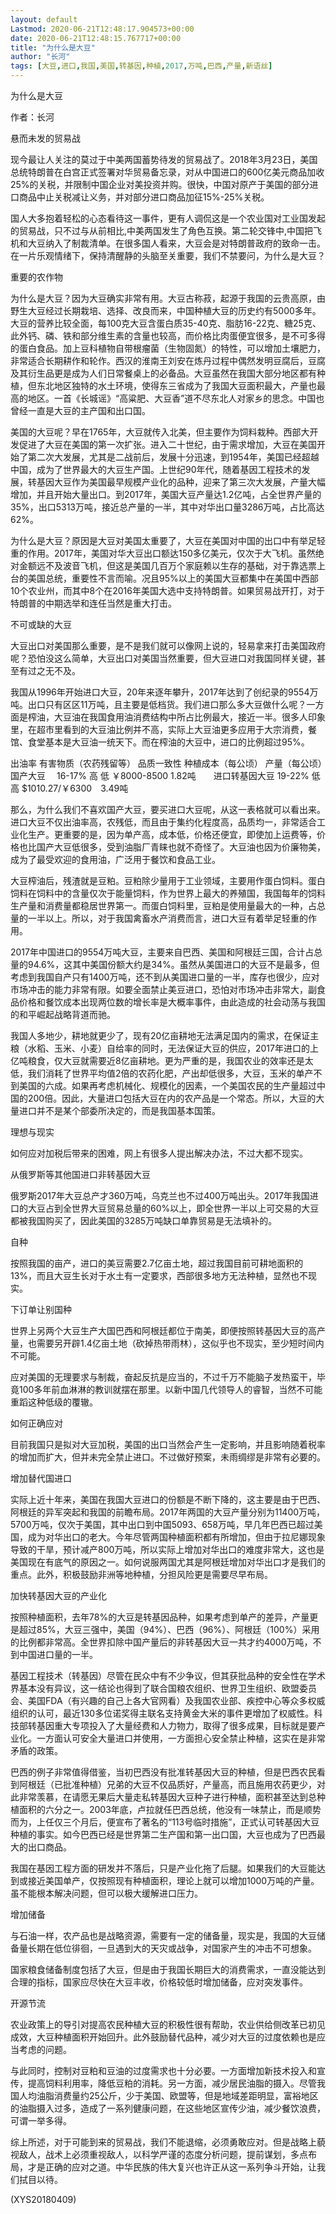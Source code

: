 ```yaml
---
layout: default
Lastmod: 2020-06-21T12:48:17.904573+00:00
date: 2020-06-21T12:48:15.767717+00:00
title: "为什么是大豆"
author: "长河"
tags: [大豆,进口,我国,美国,转基因,种植,2017,万吨,巴西,产量,新语丝]
---
```


为什么是大豆

作者：长河

悬而未发的贸易战

现今最让人关注的莫过于中美两国蓄势待发的贸易战了。2018年3月23日，美国总统特朗普在白宫正式签署对华贸易备忘录，对从中国进口的600亿美元商品加收25%的关税，并限制中国企业对美投资并购。很快，中国对原产于美国的部分进口商品中止关税减让义务，并对部分进口商品加征15%-25%关税。

国人大多抱着轻松的心态看待这一事件，更有人调侃这是一个农业国对工业国发起的贸易战，只不过与从前相比,中美两国发生了角色互换。第二轮交锋中,中国把飞机和大豆纳入了制裁清单。在很多国人看来，大豆会是对特朗普政府的致命一击。在一片乐观情绪下，保持清醒静的头脑至关重要，我们不禁要问，为什么是大豆？

重要的农作物

为什么是大豆？因为大豆确实非常有用。大豆古称菽，起源于我国的云贵高原，由野生大豆经过长期栽培、选择、改良而来，中国种植大豆的历史约有5000多年。大豆的营养比较全面，每100克大豆含蛋白质35-40克、脂肪16-22克、糖25克、此外钙、磷、铁和部分维生素的含量也较高，而价格比肉蛋便宜很多，是不可多得的蛋白食品。加上豆科植物自带根瘤菌（生物固氮）的特性，可以增加土壤肥力，非常适合长期耕作和轮作。西汉的淮南王刘安在炼丹过程中偶然发明豆腐后，豆腐及其衍生品更是成为人们日常餐桌上的必备品。大豆虽然在我国大部分地区都有种植，但东北地区独特的水土环境，使得东三省成为了我国大豆面积最大，产量也最高的地区。一首《长城谣》“高粱肥、大豆香”道不尽东北人对家乡的思念。中国也曾经一直是大豆的主产国和出口国。

美国的大豆呢？早在1765年，大豆就传入北美，但主要作为饲料栽种。西部大开发促进了大豆在美国的第一次扩张。进入二十世纪，由于需求增加，大豆在美国开始了第二次大发展，尤其是二战前后，发展十分迅速，到1954年，美国已经超越中国，成为了世界最大的大豆生产国。上世纪90年代，随着基因工程技术的发展，转基因大豆作为美国最早规模产业化的品种，迎来了第三次大发展，产量大幅增加，并且开始大量出口。到2017年，美国大豆产量达1.2亿吨，占全世界产量的35%，出口5313万吨，接近总产量的一半，其中对华出口量3286万吨，占比高达62%。

为什么是大豆？原因是大豆对美国太重要了，大豆在美国对中国的出口中有举足轻重的作用。2017年，美国对华大豆出口额达150多亿美元，仅次于大飞机。虽然绝对金额远不及波音飞机，但这是美国几百万个家庭赖以生存的基础，对于靠选票上台的美国总统，重要性不言而喻。况且95%以上的美国大豆都集中在美国中西部10个农业州，而其中8个在2016年美国大选中支持特朗普。如果贸易战开打，对于特朗普的中期选举和连任当然是重大打击。

不可或缺的大豆

大豆出口对美国那么重要，是不是我们就可以像网上说的，轻易拿来打击美国政府呢？恐怕没这么简单，大豆出口对美国当然重要，但大豆进口对我国同样关键，甚至有过之无不及。

我国从1996年开始进口大豆，20年来逐年攀升，2017年达到了创纪录的9554万吨。出口只有区区11万吨，且主要是低档货。我们进口那么多大豆做什么呢？一方面是榨油，大豆油在我国食用油消费结构中所占比例最大，接近一半。很多人印象里，在超市里看到的大豆油比例并不高，实际上大豆油更多应用于大宗消费，餐馆、食堂基本是大豆油一统天下。而在榨油的大豆中，进口的比例超过95%。

出油率	有害物质（农药残留等）	品质一致性	种植成本（每公顷）	产量（每公顷）　　国产大豆　	16-17%	高	低	￥8000-8500	1.82吨　　进口转基因大豆	19-22%	低	高	$1010.27/￥6300　3.49吨

那么，为什么我们不喜欢国产大豆，要买进口大豆呢，从这一表格就可以看出来。进口大豆不仅出油率高，农残低，而且由于集约化程度高，品质均一，非常适合工业化生产。更重要的是，因为单产高，成本低，价格还便宜，即使加上运费等，价格也比国产大豆低很多，受到油脂厂青睐也就不奇怪了。大豆油也因为价廉物美，成为了最受欢迎的食用油，广泛用于餐饮和食品工业。

大豆榨油后，残渣就是豆粕。豆粕除少量用于工业领域，主要用作蛋白饲料。蛋白饲料在饲料中的含量仅次于能量饲料，作为世界上最大的养殖国，我国每年的饲料生产量和消费量都稳居世界第一。而蛋白饲料里，豆粕是使用量最大的一种，占总量的一半以上。所以，对于我国禽畜水产消费而言，进口大豆有着举足轻重的作用。

2017年中国进口的9554万吨大豆，主要来自巴西、美国和阿根廷三国，合计占总量的94.6%，这其中美国份额大约是34%。虽然从美国进口的大豆不是最多，但考虑到我国自产只有1400万吨，还不到从美国进口量的一半，库存也很少，应对市场冲击的能力非常有限。如要全面禁止美豆进口，恐怕对市场冲击非常大，副食品价格和餐饮成本出现两位数的增长率是大概率事件，由此造成的社会动荡与我国的和平崛起战略背道而驰。

我国人多地少，耕地就更少了，现有20亿亩耕地无法满足国内的需求，在保证主粮（水稻、玉米、小麦）自给率的同时，无法保证大豆的供应，2017年进口的上亿吨粮食，仅大豆就需要近8亿亩耕地。更为严重的是，我国农业的效率还是太低，我们消耗了世界平均值2倍的农药化肥，产出却低很多，大豆，玉米的单产不到美国的六成。如果再考虑机械化、规模化的因素，一个美国农民的生产量超过中国的200倍。因此，大量进口包括大豆在内的农产品是一个常态。所以，大豆的大量进口并不是某个部委所决定的，而是我国基本国策。

理想与现实

如何应对加税后带来的困难，网上有很多人提出解决办法，不过大都不现实。

从俄罗斯等其他国进口非转基因大豆

俄罗斯2017年大豆总产才360万吨，乌克兰也不过400万吨出头。2017年我国进口的大豆占到全世界大豆贸易总量的60%以上，即全世界一半以上可交易的大豆都被我国购买了，因此美国的3285万吨缺口单靠贸易是无法填补的。

自种

按照我国的亩产，进口的美豆需要2.7亿亩土地，超过我国目前可耕地面积的13%，而且大豆生长对于水土有一定要求，西部很多地方无法种植，显然也不现实。

下订单让别国种

世界上另两个大豆生产大国巴西和阿根廷都位于南美，即便按照转基因大豆的高产量，也需要另开辟1.4亿亩土地（砍掉热带雨林），这似乎也不现实，至少短时间内不可能。

应对美国的无理要求与制裁，奋起反抗是应当的，不过千万不能脑子发热蛮干，毕竟100多年前血淋淋的教训就摆在那里。以新中国几代领导人的睿智，当然不可能重蹈这种低级的覆辙。

如何正确应对

目前我国只是拟对大豆加税，美国的出口当然会产生一定影响，并且影响随着税率的增加而扩大，但并未完全禁止进口。不过做好预案，未雨绸缪是非常有必要的。

增加替代国进口

实际上近十年来，美国在我国大豆进口的份额是不断下降的，这主要是由于巴西、阿根廷的异军突起和我国的前瞻布局。2017年两国的大豆产量分别为11400万吨，5700万吨，仅次于美国，其中出口到中国5093、658万吨，早几年巴西已超过美国，成为对华出口的老大。今年尽管两国种植面积都有所增加，但由于拉尼娜现象导致的干旱，预计减产800万吨，所以实际上增加对华出口的难度非常大，这也是美国现在有底气的原因之一。如何说服两国尤其是阿根廷增加对华出口才是我们的重点。此外，积极鼓励非洲等地种植，分担风险更是需要尽早布局。

加快转基因大豆的产业化

按照种植面积，去年78%的大豆是转基因品种，如果考虑到单产的差异，产量更是超过85%，大豆三强中，美国（94%）、巴西（96%）、阿根廷（100%）采用的比例都非常高。全世界扣除中国产量后的非转基因大豆一共才约4000万吨，不到中国进口量的一半。

基因工程技术（转基因）尽管在民众中有不少争议，但其获批品种的安全性在学术界基本没有异议，这一结论也得到了联合国粮农组织、世界卫生组织、欧盟委员会、美国FDA（有兴趣的自己上各大官网看）及我国农业部、疾控中心等众多权威组织的认可，最近130多位诺奖得主联名支持黄金大米的事件更增加了权威性。科技部转基因重大专项投入了大量经费和人力物力，取得了很多成果，目标就是要产业化。一方面认可安全大量进口并使用，一方面担心安全禁止种植，这实在是非常矛盾的政策。

巴西的例子非常值得借鉴，当初巴西没有批准转基因大豆的种植，但是巴西农民看到阿根廷（已批准种植）兄弟的大豆不仅品质好，产量高，而且施用农药更少，对此非常羡慕，在请愿无果后大量走私转基因大豆种子进行种植，面积甚至达到总种植面积的六分之一。2003年底，卢拉就任巴西总统，他没有一味禁止，而是顺势而为，上任仅三个月后，便宣布了著名的“113号临时措施”，正式认可转基因大豆种植的事实。如今巴西已经是世界第二生产国和第一出口国，大豆也成为了巴西最大的出口商品。

我国在基因工程方面的研发并不落后，只是产业化拖了后腿。如果我们的大豆能达到或接近美国单产，仅按照现有种植面积，理论上就可以增加1000万吨的产量。虽不能根本解决问题，但可以极大缓解进口压力。

增加储备

与石油一样，农产品也是战略资源，需要有一定的储备量，现实是，我国的大豆储备量长期在低位徘徊，一旦遇到大的天灾或战争，对国家产生的冲击不可想象。

国家粮食储备制度包括了大豆，但是由于我国长期巨大的消费需求，一直没能达到合理的指标，国家应尽快在大豆丰收，价格较低时增加储备，应对突发事件。

开源节流

农业政策上的导引对提高农民种植大豆的积极性很有帮助，农业供给侧改革已初见成效，大豆种植面积开始回升。此外鼓励替代品种，减少对大豆的过度依赖也是应当考虑的问题。

与此同时，控制对豆粕和豆油的过度需求也十分必要。一方面增加新技术投入和宣传，提高饲料利用率，降低豆粕的消耗。另一方面，减少居民油脂的摄入。尽管我国人均油脂消费量约25公斤，少于美国、欧盟等，但是地域差距明显，富裕地区的油脂摄入过多，造成了一系列健康问题，在这些地区宣传少油，减少餐饮浪费，可谓一举多得。

综上所述，对于可能到来的贸易战，我们不能退缩，必须勇敢应对。但是战略上藐视敌人，战术上必须重视敌人，以科学严谨的态度分析问题，提前谋划，多点布局，才是正确的应对之道。中华民族的伟大复兴也许正从这一系列争斗开始，让我们拭目以待。

(XYS20180409)


